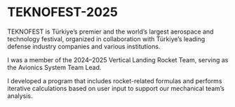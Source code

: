 ﻿# TEKNOFEST-2025

TEKNOFEST is Türkiye’s premier and the world’s largest aerospace and technology festival, organized in collaboration with Türkiye’s leading defense industry companies and various institutions.

I was a member of the 2024–2025 Vertical Landing Rocket Team, serving as the Avionics System Team Lead.

I developed a program that includes rocket-related formulas and performs iterative calculations based on user input to support our mechanical team’s analysis.



